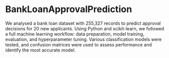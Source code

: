 # BankLoanApprovalPrediction
We analysed a bank loan dataset with 255,327 records to predict approval decisions for 20 new applicants. Using Python and scikit-learn, we followed a full machine learning workflow: data preparation, model training, evaluation, and hyperparameter tuning. Various classification models were tested, and confusion matrices were used to assess performance and identify the most accurate model.

